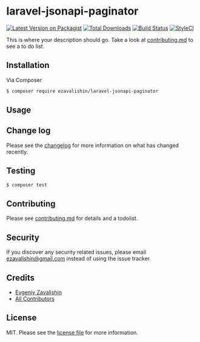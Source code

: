 # laravel-jsonapi-paginator

[![Latest Version on Packagist][ico-version]][link-packagist]
[![Total Downloads][ico-downloads]][link-downloads]
[![Build Status][ico-travis]][link-travis]
[![StyleCI][ico-styleci]][link-styleci]

This is where your description should go. Take a look at [contributing.md](contributing.md) to see a to do list.

## Installation

Via Composer

``` bash
$ composer require ezavalishin/laravel-jsonapi-paginator
```

## Usage

## Change log

Please see the [changelog](changelog.md) for more information on what has changed recently.

## Testing

``` bash
$ composer test
```

## Contributing

Please see [contributing.md](contributing.md) for details and a todolist.

## Security

If you discover any security related issues, please email ezavalishin@gmail.com instead of using the issue tracker.

## Credits

- [Evgeniy Zavalishin][link-author]
- [All Contributors][link-contributors]

## License

MIT. Please see the [license file](license.md) for more information.

[ico-version]: https://img.shields.io/packagist/v/ezavalishin/laravel-jsonapi-paginator.svg?style=flat-square
[ico-downloads]: https://img.shields.io/packagist/dt/ezavalishin/laravel-jsonapi-paginator.svg?style=flat-square
[ico-travis]: https://img.shields.io/travis/ezavalishin/laravel-jsonapi-paginator/master.svg?style=flat-square
[ico-styleci]: https://styleci.io/repos/12345678/shield

[link-packagist]: https://packagist.org/packages/ezavalishin/laravel-jsonapi-paginator
[link-downloads]: https://packagist.org/packages/ezavalishin/laravel-jsonapi-paginator
[link-travis]: https://travis-ci.org/ezavalishin/laravel-jsonapi-paginator
[link-styleci]: https://styleci.io/repos/287824410
[link-author]: https://github.com/ezavalishin
[link-contributors]: ../../contributors
